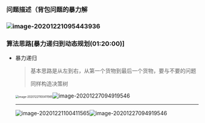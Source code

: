 ### 问题描述（背包问题的暴力解

### ![image-20201221095443936](https://i.loli.net/2021/01/09/NIRkFsL8iAyoSgM.png)

### 算法思路[暴力递归到动态规划(01:20:00)]

- 暴力递归

  > 基本思路是从左到右，从第一个货物到最后一个货物，要与不要的问题
  >
  > 同样构造决策树

  <img src="https://i.loli.net/2021/01/09/jIw9BmN6ZRrPadp.png" alt="image-20201221100411565" style="zoom: 50%;" />![image-20201227094919546](https://i.loli.net/2021/01/09/KUdkyWQjOrS3JH7.png)
  
  -------------------------
  
  <img src="https://i.loli.net/2021/01/09/jIw9BmN6ZRrPadp.png" alt="image-20201221100411565"  />![image-20201227094919546](https://i.loli.net/2021/01/09/KUdkyWQjOrS3JH7.png)
  
  


